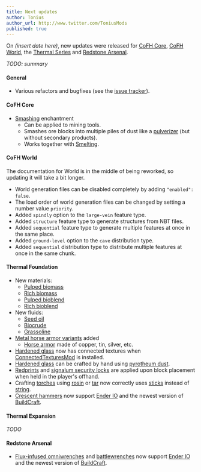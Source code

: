 ```yaml
---
title: Next updates
author: Tonius
author_url: http://www.twitter.com/ToniusMods
published: true
---
```


On *(insert date here)*, new updates were released for [CoFH
Core](/docs/cofh-core/), [CoFH World](/docs/cofh-world/), the [Thermal
Series](/docs/#thermal-series) and [Redstone Arsenal](/docs/redstone-arsenal/).

*TODO: summary*

#### General
* Various refactors and bugfixes (see the [issue
  tracker](https://github.com/CoFH/Feedback/issues?q=is%3Aissue+is%3Aclosed+label%3Afixed+sort%3Aupdated-desc)).

#### CoFH Core
* [Smashing](/docs/cofh-core/smashing/) enchantment
  * Can be applied to mining tools.
  * Smashes ore blocks into multiple piles of dust like a
    [pulverizer](/docs/thermal-expansion/pulverizer/) (but without secondary
    products).
  * Works together with [Smelting](/docs/cofh-core/smelting/).

#### CoFH World
The documentation for World is in the middle of being reworked, so updating it
will take a bit longer.

* World generation files can be disabled completely by adding `"enabled":
  false`.
* The load order of world generation files can be changed by setting a number
  value `priority`.
* Added `spindly` option to the `large-vein` feature type.
* Added `structure` feature type to generate structures from NBT files.
* Added `sequential` feature type to generate multiple features at once in the
  same place.
* Added `ground-level` option to the `cave` distribution type.
* Added `sequential` distribution type to distribute multiple features at once
  in the same chunk.

#### Thermal Foundation
* New materials:
  * [Pulped biomass](/docs/thermal-foundation/pulped-biomass/)
  * [Rich biomass](/docs/thermal-foundation/rich-biomass/)
  * [Pulped bioblend](/docs/thermal-foundation/pulped-bioblend/)
  * [Rich bioblend](/docs/thermal-foundation/rich-bioblend/)
* New fluids:
  * [Seed oil](/docs/thermal-foundation/seed-oil/)
  * [Biocrude](/docs/thermal-foundation/biocrude/)
  * [Grassoline](/docs/thermal-foundation/grassoline/)
* [Metal horse armor variants](/docs/thermal-foundation/horse-armor/) added
  * [Horse armor](https://minecraft.gamepedia.com/Horse_Armor) made of copper,
    tin, silver, etc.
* [Hardened glass](/docs/thermal-foundation/hardened-glass/) now has connected
  textures when
  [ConnectedTexturesMod](https://minecraft.curseforge.com/projects/ctm) is
  installed.
* [Hardened glass](/docs/thermal-foundation/hardened-glass/) can be crafted by
  hand using [pyrotheum dust](/docs/thermal-foundation/pyrotheum-dust/).
* [Redprints](/docs/thermal-foundation/redprint/) and [signalum security
  locks](/docs/thermal-foundation/signalum-security-lock/) are applied upon
  block placement when held in the player's offhand.
* Crafting [torches](https://minecraft.gamepedia.com/Torch) using
  [rosin](/docs/thermal-foundation/rosin/) or
  [tar](/docs/thermal-foundation/tar/) now correctly uses
  [sticks](https://minecraft.gamepedia.com/Stick) instead of
  [string](https://minecraft.gamepedia.com/String).
* [Crescent hammers](/docs/thermal-foundation/crescent-hammer/) now support
  [Ender IO](http://enderio.com/) and the newest version of
  [BuildCraft](https://www.mod-buildcraft.com/).

#### Thermal Expansion
*TODO*

#### Redstone Arsenal
* [Flux-infused omniwrenches](/docs/redstone-arsenal/flux-infused-omniwrench/)
  and [battlewrenches](/docs/redstone-arsenal/flux-infused-battlewrench/) now
  support [Ender IO](http://enderio.com/) and the newest version of
  [BuildCraft](https://www.mod-buildcraft.com/).
